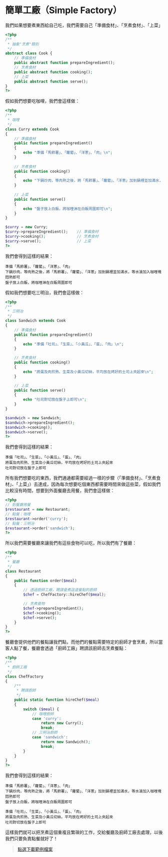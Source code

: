 # 簡單工廠（Simple Factory）

我們如果想要煮東西給自己吃，我們需要自己「準備食材」、「烹煮食材」、「上菜」

```php
<?php
/**
 * 抽象"烹煮"類別
 */
abstract class Cook {
    // 準備食材
    public abstract function prepareIngredient();
    // 烹煮食材
    public abstract function cooking();
    // 上菜
    public abstract function serve(); 
}
?>
```

假如我們想要吃咖哩，我們會這樣做：


```php
<?php
/**
 * 咖哩
 */
class Curry extends Cook
{   
    // 準備食材
    public function prepareIngredient()
    {
        echo "準備「馬鈴薯」、「蘿蔔」、「洋蔥」、「肉」\n";
    }
    
    // 烹煮食材
    public function cooking()
    {
        echo "下鍋炒肉，等肉熟之後，將「馬鈴薯」、「蘿蔔」、「洋蔥」加到鍋裡並加滿水，等水滾加入咖哩塊悶熟即可\n";
    }
    
    // 上菜
    public function serve()
    {
        echo "盤子放上白飯，將咖哩淋在白飯周圍即可\n";
    }
}

$curry = new Curry;
$curry->prepareIngredient();    // 準備食材
$curry->cooking();              // 烹煮食材
$curry->serve();                // 上菜
?>
```

我們會得到這樣的結果：

```
準備「馬鈴薯」、「蘿蔔」、「洋蔥」、「肉」
下鍋炒肉，等肉熟之後，將「馬鈴薯」、「蘿蔔」、「洋蔥」加到鍋裡並加滿水，等水滾加入咖哩塊悶熟即可
盤子放上白飯，將咖哩淋在白飯周圍即可
```

假如我們想要吃三明治，我們會這樣做：

```php
<?php
/**
 * 三明治
 */
class Sandwich extends Cook
{
    // 準備食材
    public function prepareIngredient()
    {
        echo "準備「吐司」、「生菜」、「小黃瓜」、「蛋」、「肉」\n";
    }

    // 烹煮食材
    public function cooking()
    {
        echo "將蛋及肉煎熟、生菜及小黃瓜切絲，平均放在烤好的土司上夾起來\n";
    }

    // 上菜
    public function serve()
    {
        echo "吐司對切放在盤子上即可\n";
    }
}

$sandwich = new Sandwich;
$sandwich->prepareIngredient();
$sandwich->cooking();
$sandwich->serve();
?>
```

我們會得到這樣的結果：

```
準備「吐司」、「生菜」、「小黃瓜」、「蛋」、「肉」
將蛋及肉煎熟、生菜及小黃瓜切絲，平均放在烤好的土司上夾起來
吐司對切放在盤子上即可
```

所有我們想要吃的東西，我們通通都需要經過一樣的步驟（「準備食材」、「烹煮食材」、「上菜」）去達成，因為每次想要吃個東西都需要時間來做這些菜，假如我們比較沒有時間，想要到外面餐廳去用餐，我們會這樣做：

```php
<?php
// 到餐廳用餐
$restaurant = new Restaurant;
// 點餐：咖哩
$restaurant->order('curry');
// 點餐：三明治
$restaurant->order('sandwich');
?>
```

所以我們需要餐廳來讓我們有這些食物可以吃，所以我們有了餐廳：

```php
<?php
/**
 * 餐廳
 */
class Restaurant
{
    public function order($meal)
    {
        // 透過廚師工廠，聘請會煮這道餐點的廚師
        $chef = ChefFactory::hireChef($meal);

        // 烹煮食物
        $chef->prepareIngredient();
        $chef->cooking();
        $chef->serve();
    }
}
?>
```

餐廳會提供他們的餐點讓我們點，而他們的餐點需要特定的廚師才會烹煮，所以當客人點了餐，餐廳會透過「廚師工廠」聘請該廚師去烹煮餐點：


```php
<?php
/**
 * 廚師工廠
 */
class ChefFactory
{
    /**
     * 聘請廚師
     */
    public static function hireChef($meal)
    {
        switch ($meal) {
            // 咖哩廚師
            case 'curry':
                return new Curry();
                break;
            // 三明治廚師
            case 'sandwich':
                return new Sandwich();
                break;
        }
    }
}
?>
```

我們會得到這樣的結果：

```
準備「馬鈴薯」、「蘿蔔」、「洋蔥」、「肉」
下鍋炒肉，等肉熟之後，將「馬鈴薯」、「蘿蔔」、「洋蔥」加到鍋裡並加滿水，等水滾加入咖哩塊悶熟即可
盤子放上白飯，將咖哩淋在白飯周圍即可

準備「吐司」、「生菜」、「小黃瓜」、「蛋」、「肉」
將蛋及肉煎熟、生菜及小黃瓜切絲，平均放在烤好的土司上夾起來
吐司對切放在盤子上即可
```

這樣我們就可以把烹煮這個重複且繁瑣的工作，交給餐廳及廚師工廠去處理，以後我們只要負責點餐就好了！

> [點選下載範例檔案](./example/SimpleFactory.php)
